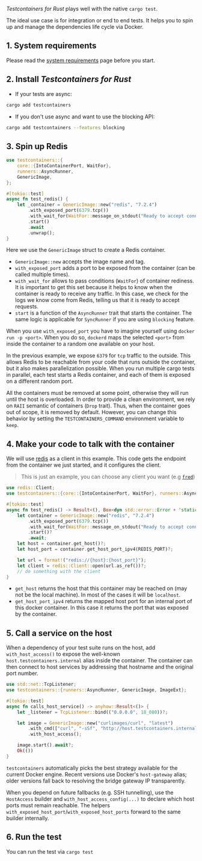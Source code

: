 _Testcontainers for Rust_ plays well with the native `cargo test`.

The ideal use case is for integration or end to end tests. It helps you to spin
up and manage the dependencies life cycle via Docker.

## 1. System requirements

Please read the [system requirements](../system_requirements/) page before you start.

## 2. Install _Testcontainers for Rust_

- If your tests are async:
```sh
cargo add testcontainers
```
- If you don't use async and want to use the blocking API:
```sh
cargo add testcontainers --features blocking
```

## 3. Spin up Redis

```rust
use testcontainers::{
    core::{IntoContainerPort, WaitFor},
    runners::AsyncRunner,
    GenericImage,
};

#[tokio::test]
async fn test_redis() {
    let _container = GenericImage::new("redis", "7.2.4")
        .with_exposed_port(6379.tcp())
        .with_wait_for(WaitFor::message_on_stdout("Ready to accept connections"))
        .start()
        .await
        .unwrap();
}
```

Here we use the `GenericImage` struct to create a Redis container.

* `GenericImage::new` accepts the image name and tag.
* `with_exposed_port` adds a port to be exposed from the container (can be called multiple times).
* `with_wait_for` allows to pass conditions (`WaitFor`) of container rediness. It
  is important to get this set because it helps to know when the container is
  ready to receive any traffic. In this case, we check for the logs we know come
  from Redis, telling us that it is ready to accept requests.
* `start` is a function of the `AsyncRunner` trait that starts the container.
  The same logic is applicable for `SyncRunner` if you are using `blocking` feature.

When you use `with_exposed_port` you have to imagine yourself using `docker run -p
<port>`. When you do so, `dockerd` maps the selected `<port>` from inside the
container to a random one available on your host.

In the previous example, we expose `6379` for `tcp` traffic to the outside. This
allows Redis to be reachable from your code that runs outside the container, but
it also makes parallelization possible. When you run multiple cargo tests in parallel,
each test starts a Redis container, and each of them is exposed on a different random port.

All the containers must be removed at some point, otherwise they will run until
the host is overloaded. In order to provide a clean environment, we rely on `RAII` semantic
of containers (`Drop` trait). Thus, when the container goes out of scope, it is removed by default.
However, you can change this behavior by setting the `TESTCONTAINERS_COMMAND` environment
variable to `keep`.

## 4. Make your code to talk with the container

We will use [redis](https://github.com/redis-rs/redis-rs) as a client in this example.
This code gets the endpoint from the container we just started, and it configures the client.

> This is just an example, you can choose any client you want (e.g [`fred`](https://github.com/aembke/fred.rs))

```rust
use redis::Client;
use testcontainers::{core::{IntoContainerPort, WaitFor}, runners::AsyncRunner, GenericImage};

#[tokio::test]
async fn test_redis() -> Result<(), Box<dyn std::error::Error + 'static>> {
    let container = GenericImage::new("redis", "7.2.4")
        .with_exposed_port(6379.tcp())
        .with_wait_for(WaitFor::message_on_stdout("Ready to accept connections"))
        .start()?
        .await;
    let host = container.get_host()?;
    let host_port = container.get_host_port_ipv4(REDIS_PORT)?;

    let url = format!("redis://{host}:{host_port}");
    let client = redis::Client::open(url.as_ref())?;
    // do something with the client
}
```

* `get_host` returns the host that this container may be reached on (may not be the local machine).
  In most of the cases it will be `localhost`.
* `get_host_port_ipv4` returns the mapped host port for an internal port of this docker container.
  In this case it returns the port that was exposed by the container.

## 5. Call a service on the host

When a dependency of your test suite runs on the host, add
`with_host_access()` to expose the well-known `host.testcontainers.internal`
alias inside the container. The container can then connect to host services by
addressing that hostname and the original port number.

```rust
use std::net::TcpListener;
use testcontainers::{runners::AsyncRunner, GenericImage, ImageExt};

#[tokio::test]
async fn calls_host_service() -> anyhow::Result<()> {
    let _listener = TcpListener::bind(("0.0.0.0", 18_080))?;

    let image = GenericImage::new("curlimages/curl", "latest")
        .with_cmd(["curl", "-sSf", "http://host.testcontainers.internal:18080/health"]) 
        .with_host_access();

    image.start().await?;
    Ok(())
}
```

`testcontainers` automatically picks the best strategy available for the current
Docker engine. Recent versions use Docker's `host-gateway` alias; older
versions fall back to resolving the bridge gateway IP transparently.

When you depend on future fallbacks (e.g. SSH tunnelling), use the
`HostAccess` builder and `with_host_access_config(...)` to declare which host
ports must remain reachable. The helpers
`with_exposed_host_port`/`with_exposed_host_ports` forward to the same builder
internally.

## 6. Run the test

You can run the test via `cargo test`

